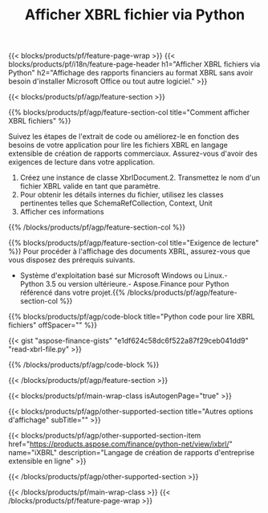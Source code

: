 ﻿---
title: Afficher XBRL fichier via Python
description: Exemple de code pour l'affichage du fichier XBRL. Utilisez l'exemple de code API pour afficher les fichiers batch XBRL dans les applications basées sur Python. 
url: /fr/python-net/view/xbrl/
family: finance
platformtag: python
feature: view
informat: XBRL
outformat: 
otherformats: 
---
{{< blocks/products/pf/feature-page-wrap >}}
{{< blocks/products/pf/i18n/feature-page-header h1="Afficher XBRL fichiers via Python" h2="Affichage des rapports financiers au format XBRL sans avoir besoin d\'installer Microsoft Office ou tout autre logiciel." >}}

{{< blocks/products/pf/agp/feature-section >}}

{{% blocks/products/pf/agp/feature-section-col title="Comment afficher XBRL fichiers" %}}

Suivez les étapes de l'extrait de code ou améliorez-le en fonction des besoins de votre application pour lire les fichiers XBRL en langage extensible de création de rapports commerciaux. Assurez-vous d'avoir des exigences de lecture dans votre application.

1. Créez une instance de classe XbrlDocument.2. Transmettez le nom d'un fichier XBRL valide en tant que paramètre.
3. Pour obtenir les détails internes du fichier, utilisez les classes pertinentes telles que SchemaRefCollection, Context, Unit
4. Afficher ces informations

{{% /blocks/products/pf/agp/feature-section-col %}}

{{% blocks/products/pf/agp/feature-section-col title="Exigence de lecture" %}}
Pour procéder à l'affichage des documents XBRL, assurez-vous que vous disposez des prérequis suivants. 
- Système d'exploitation basé sur Microsoft Windows ou Linux.- Python 3.5 ou version ultérieure.- Aspose.Finance pour Python référencé dans votre projet.{{% /blocks/products/pf/agp/feature-section-col %}}

{{% blocks/products/pf/agp/code-block title="Python code pour lire XBRL fichiers" offSpacer="" %}}

{{< gist "aspose-finance-gists" "e1df624c58dc6f522a87f29ceb041dd9" "read-xbrl-file.py" >}}

{{% /blocks/products/pf/agp/code-block %}}

{{< /blocks/products/pf/agp/feature-section >}}

{{< blocks/products/pf/main-wrap-class isAutogenPage="true" >}}

{{< blocks/products/pf/agp/other-supported-section title="Autres options d\'affichage" subTitle="" >}}

{{< blocks/products/pf/agp/other-supported-section-item href="https://products.aspose.com/finance/python-net/view/ixbrl/" name="iXBRL" description="Langage de création de rapports d\'entreprise extensible en ligne" >}}

{{< /blocks/products/pf/agp/other-supported-section >}}

{{< /blocks/products/pf/main-wrap-class >}}
{{< /blocks/products/pf/feature-page-wrap >}}